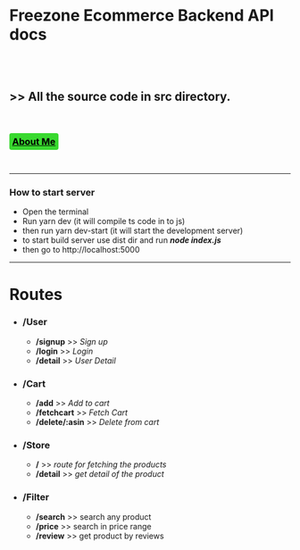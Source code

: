 # **Freezone Ecommerce Backend API docs**

 <br />
 <br />

## >> **All the source code in src directory.**

 <br />

### <a href="https://gautamvaishnav.live" style="background: #39d92f; color:black; font-weight: bold; padding: 5px; border-radius: 4px" >About Me</a>

<br />

---

### **How to start server**

- Open the terminal
- Run yarn dev (it will compile ts code in to js)
- then run yarn dev-start (it will start the development server)
- to start build server use dist dir and run **_node index.js_**
- then go to http://localhost:5000

---

# **Routes**

- ### **/User**
  - **/signup** >> _Sign up_
  - **/login** >> _Login_
  - **/detail** >> _User Detail_
- ### **/Cart**
  - **/add** >> _Add to cart_
  - **/fetchcart** >> _Fetch Cart_
  - **/delete/:asin** >> _Delete from cart_
- ### **/Store**
  - **/** >> _route for fetching the products_
  - **/detail** >> _get detail of the product_
- ### **/Filter**
  - **/search** >> search any product
  - **/price** >> search in price range
  - **/review** >> get product by reviews
